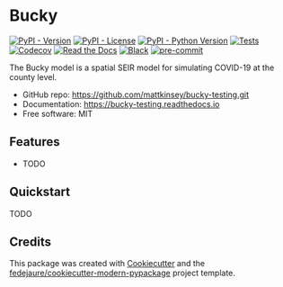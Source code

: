 
# Bucky


[![PyPI - Version](https://img.shields.io/pypi/v/bucky-testing.svg)](https://test.pypi.python.org/pypi/bucky-testing)
[![PyPI - License](https://img.shields.io/pypi/l/bucky-testing.svg)](https://test.pypi.python.org/pypi/bucky-testing)
[![PyPI - Python Version](https://img.shields.io/pypi/pyversions/bucky-testing.svg)](https://test.pypi.python.org/pypi/bucky-testing)
[![Tests](https://github.com/mattkinsey/bucky-testing/workflows/tests/badge.svg)](https://github.com/mattkinsey/bucky-testing/actions?workflow=tests)
[![Codecov](https://codecov.io/gh/mattkinsey/bucky-testing/branch/master/graph/badge.svg)](https://codecov.io/gh/mattkinsey/bucky-testing)
[![Read the Docs](https://readthedocs.org/projects/bucky-testing/badge/)](https://bucky-testing.readthedocs.io/)
[![Black](https://img.shields.io/badge/code%20style-black-000000.svg)](https://github.com/psf/black)
[![pre-commit](https://img.shields.io/badge/pre--commit-enabled-brightgreen?logo=pre-commit&logoColor=white)](https://github.com/pre-commit/pre-commit)


The Bucky model is a spatial SEIR model for simulating COVID-19 at the county level.


* GitHub repo: <https://github.com/mattkinsey/bucky-testing.git>
* Documentation: <https://bucky-testing.readthedocs.io>
* Free software: MIT


## Features

* TODO

## Quickstart

TODO

## Credits

This package was created with [Cookiecutter][cookiecutter] and the [fedejaure/cookiecutter-modern-pypackage][cookiecutter-modern-pypackage] project template.

[cookiecutter]: https://github.com/cookiecutter/cookiecutter
[cookiecutter-modern-pypackage]: https://github.com/fedejaure/cookiecutter-modern-pypackage/tree/develops
